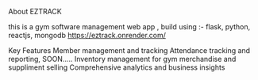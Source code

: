 About EZTRACK

this is a gym software management web app , build using :- flask, python, reactjs, mongodb
https://eztrack.onrender.com/

Key Features
    Member management and tracking
    Attendance tracking and reporting, SOON.....
    Inventory management for gym merchandise and suppliment selling
    Comprehensive analytics and business insights
